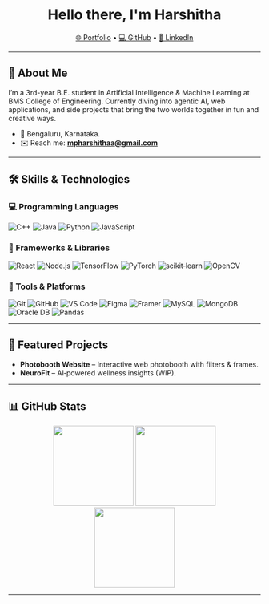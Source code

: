 <h1 align="center">Hello there, I'm Harshitha</h1>

<p align="center">
  <a href="https://<your-portfolio-url>">🌐 Portfolio</a> •
  <a href="https://github.com/<Harshitha418>">💻 GitHub</a> •
  <a href="https://www.linkedin.com/in/<mpharshithaa>">🔗 LinkedIn</a>
</p>

---

## 🧠 About Me
I’m a 3rd-year B.E. student in Artificial Intelligence & Machine Learning at BMS College of Engineering.
Currently diving into agentic AI, web applications, and side projects that bring the two worlds together in fun and creative ways.

- 📍 Bengaluru, Karnataka.  
- ✉️ Reach me: **mpharshithaa@gmail.com**

---

## 🛠️ Skills & Technologies

### 💻 Programming Languages

![C++](https://img.shields.io/badge/C++-00599C?logo=c%2B%2B&logoColor=white&style=for-the-badge)
![Java](https://img.shields.io/badge/Java-007396?logo=openjdk&logoColor=white&style=for-the-badge)
![Python](https://img.shields.io/badge/Python-3776AB?logo=python&logoColor=white&style=for-the-badge)
![JavaScript](https://img.shields.io/badge/JavaScript-F7DF1E?logo=javascript&logoColor=black&style=for-the-badge)


### 🧩 Frameworks & Libraries
![React](https://img.shields.io/badge/React-20232A?logo=react&logoColor=61DAFB&style=for-the-badge)
![Node.js](https://img.shields.io/badge/Node.js-339933?logo=node.js&logoColor=white&style=for-the-badge)
![TensorFlow](https://img.shields.io/badge/TensorFlow-FF6F00?logo=tensorflow&logoColor=white&style=for-the-badge)
![PyTorch](https://img.shields.io/badge/PyTorch-EE4C2C?logo=pytorch&logoColor=white&style=for-the-badge)
![scikit‑learn](https://img.shields.io/badge/scikit--learn-F7931E?logo=scikitlearn&logoColor=white&style=for-the-badge)
![OpenCV](https://img.shields.io/badge/OpenCV-5C3EE8?logo=opencv&logoColor=white&style=for-the-badge)

### 🧰 Tools & Platforms
![Git](https://img.shields.io/badge/Git-F05032?logo=git&logoColor=white&style=for-the-badge)
![GitHub](https://img.shields.io/badge/GitHub-181717?logo=github&logoColor=white&style=for-the-badge)
![VS Code](https://img.shields.io/badge/VS%20Code-007ACC?logo=visualstudiocode&logoColor=white&style=for-the-badge)
![Figma](https://img.shields.io/badge/Figma-F24E1E?logo=figma&logoColor=white&style=for-the-badge)
![Framer](https://img.shields.io/badge/Framer-0055FF?logo=framer&logoColor=white&style=for-the-badge)
![MySQL](https://img.shields.io/badge/MySQL-4479A1?logo=mysql&logoColor=white&style=for-the-badge)
![MongoDB](https://img.shields.io/badge/MongoDB-47A248?logo=mongodb&logoColor=white&style=for-the-badge)
![Oracle DB](https://img.shields.io/badge/Oracle%20DB-F80000?logo=oracle&logoColor=white&style=for-the-badge)
![Pandas](https://img.shields.io/badge/Pandas-150458?logo=pandas&logoColor=white&style=for-the-badge)

---

## 🚀 Featured Projects
- **Photobooth Website** – Interactive web photobooth with filters & frames.  
- **NeuroFit** – AI‑powered wellness insights (WIP).  


---

## 📊 GitHub Stats

<div align="center">

<!-- Overall Stats -->
<img height="160" src="https://github-readme-stats.vercel.app/api?username=Harshitha418&show_icons=true&hide_title=true&count_private=true&theme=radical" />

<!-- Most Used Languages -->
<img height="160" src="https://github-readme-stats.vercel.app/api/top-langs/?username=Harshitha418&layout=compact&theme=radical" />

<!-- Streak (optional) -->
<br/>
<img height="160" src="https://streak-stats.demolab.com?user=Harshitha418&theme=radical" />

</div>

---
